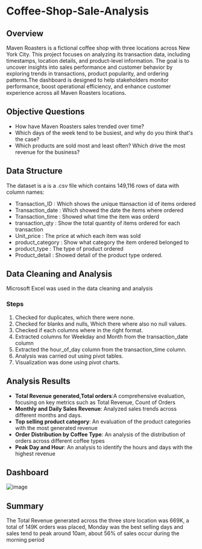 # Coffee-Shop-Sale-Analysis
## Overview
Maven Roasters is a fictional coffee shop with three locations across New York City. This project focuses on analyzing its transaction data, including timestamps, location details, and product-level information. The goal is to uncover insights into sales performance and customer behavior by exploring trends in transactions, product popularity, and ordering patterns.The dashboard is designed to help stakeholders monitor performance, boost operational efficiency, and enhance customer experience across all Maven Roasters locations.
## Objective Questions
- How have Maven Roasters sales trended over time?
- Which days of the week tend to be busiest, and why do you think that's the case?
- Which products are sold most and least often? Which drive the most revenue for the business?
## Data Structure
The dataset is a is a .csv file which contains 149,116 rows of data with column names:
- Transaction_ID : Which shows the unique ttansaction id of items ordered
- Transaction_date : Which showed the date the items where ordered
- Transaction_time : Showed what time the item was orderd
- transaction_qty : Show the total quantity of items ordered for each transaction
- Unit_price : The price at which each item was sold
- product_category : Show what category the item ordered belonged to
- product_type : The type of product ordered
- Product_detail : Showed detail of the product type ordered.
## Data Cleaning and Analysis
Microsoft Excel was used in the data cleaning and analysis 
### Steps
1. Checked for duplicates, which there were none.
2. Checked for blanks and nulls, Which there where also no null values.
3. Checked if each columns where in the right format.
4. Extracted columns for Weekday and Month from the transaction_date column
5. Extracted the hour_of_day column from the transaction_time column.
6. Analysis was carried out using pivot tables.
7. Visualization was done using pivot charts.
## Analysis Results
- **Total Revenue generated,Total orders**:A comprehensive evaluation, focusing on key metrics such as Total Revenue, Count of Orders
- **Monthly and Daily Sales Revenue**: Analyzed sales trends across different months and days.
- **Top selling product category**: An evaluation of the product categories with the most generated revenue
- **Order Distribution by Coffee Type**: An analysis of the distribution of orders across different coffee types
- **Peak Day and Hour**: An analysis to identify the hours and days with the highest revenue
## Dashboard
![image](https://github.com/user-attachments/assets/c014e4b0-dcd2-478d-9d02-1702e7f67adf)
## Summary
The Total Revenue generated across the three store location was 669K, a total of 149K orders was placed, Monday was the best selling days and sales tend to peak around 10am, about 56% of sales occur during the morning period
